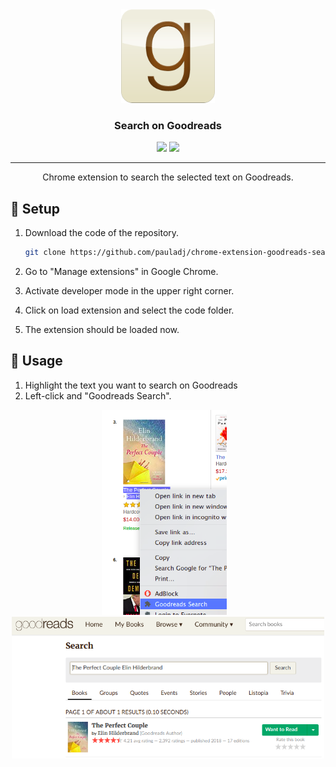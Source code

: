 <div align="center"><img src="img/logo.png" width="150" /></div>

<h3 align="center">Search on Goodreads</h3>

<div align="center">
    <img src="https://img.shields.io/badge/Javascript--yellow?logo=javascript" />
    <img src="https://img.shields.io/badge/Chrome Extension-Manifest v2.0-blue?logo=google" />
</div>

------


<p align="center">Chrome extension to search the selected text on Goodreads.</p>

## 🔧 Setup 

1. Download the code of the repository.

   ```bash
   git clone https://github.com/pauladj/chrome-extension-goodreads-search.git
   ```

2. Go to "Manage extensions" in Google Chrome.
3. Activate developer mode in the upper right corner.
4. Click on load extension and select the code folder.
5. The extension should be loaded now.


## 🎈 Usage 

1. Highlight the text you want to search on Goodreads
2. Left-click and "Goodreads Search". 

<div align="center">
<img src="img/amazon.png" width="200" />&nbsp;&nbsp;&nbsp;<img src="img/goodreads.png" width="500" />
</div>

